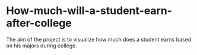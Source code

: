 # How-much-will-a-student-earn-after-college
The aim of the project is to visualize how much does a student earns based on his majors during college.
